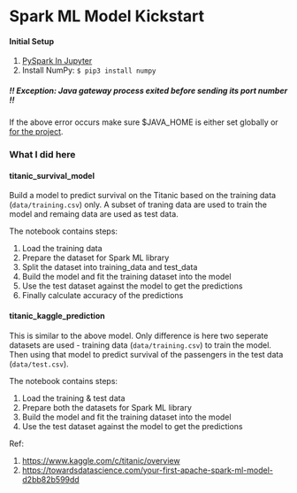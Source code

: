 # Spark ML Model Kickstart



#### Initial Setup

1. [PySpark In Jupyter](https://github.com/suvasishm/pyspark-in-jupyter)
2. Install NumPy: `$ pip3 install numpy`


##### !! Exception: Java gateway process exited before sending its port number !!
If the above error occurs make sure $JAVA_HOME is either set globally or [for the project](https://github.com/suvasishm/pyspark-in-jupyter/#note-jupyter-might-fail-to-work-on-a-system-with-java-18-i-had-java-1130-and-i-was-getting-error-exception-java-gateway-process-exited-before-sending-its-port-number-multiple-jdks-can-be-managed-the-following-way).

### What I did here

#### titanic_survival_model
Build a model to predict survival on the Titanic based on the training data (`data/training.csv`) only. A subset of traning data are used to train the model and remaing data are used as test data.

The notebook contains steps:
1. Load the training data
1. Prepare the dataset for Spark ML library
1. Split the dataset into training_data and test_data
1. Build the model and fit the training dataset into the model
1. Use the test dataset against the model to get the predictions
1. Finally calculate accuracy of the predictions

#### titanic_kaggle_prediction
This is similar to the above model. Only difference is here two seperate datasets are used - training data (`data/training.csv`) to train the model. Then using that model to predict survival of the passengers in the test data (`data/test.csv`).

The notebook contains steps:
1. Load the training & test data
1. Prepare both the datasets for Spark ML library
1. Build the model and fit the training dataset into the model
1. Use the test dataset against the model to get the predictions

Ref: 
1. https://www.kaggle.com/c/titanic/overview
2. https://towardsdatascience.com/your-first-apache-spark-ml-model-d2bb82b599dd

